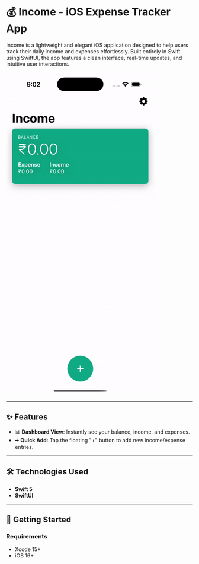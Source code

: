 # 💰 Income - iOS Expense Tracker App

Income is a lightweight and elegant iOS application designed to help users track their daily income and expenses effortlessly. Built entirely in Swift using SwiftUI, the app features a clean interface, real-time updates, and intuitive user interactions.

![App Demo](Assets/demo.gif)

---

## ✨ Features

- 📊 **Dashboard View**: Instantly see your balance, income, and expenses.
- ➕ **Quick Add**: Tap the floating "+" button to add new income/expense entries.

---

## 🛠️ Technologies Used

- **Swift 5**
- **SwiftUI**

---

## 🚀 Getting Started

### Requirements
- Xcode 15+
- iOS 16+
